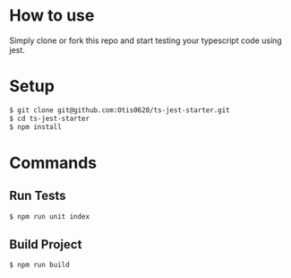 # How to use

Simply clone or fork this repo and start testing your typescript code using jest.

# Setup

```bash
$ git clone git@github.com:Otis0620/ts-jest-starter.git
$ cd ts-jest-starter
$ npm install

```

# Commands

## Run Tests

```bash
$ npm run unit index

```

## Build Project

```bash
$ npm run build

```
